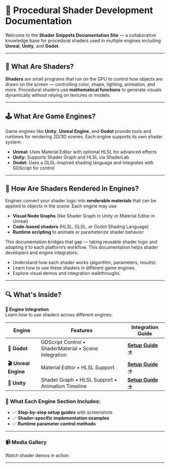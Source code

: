 # 🎨 Procedural Shader Development Documentation

Welcome to the **Shader Snippets Documentation Site** — a collaborative knowledge base for procedural shaders used in multiple engines including **Unreal**, **Unity**, and **Godot**.

---

## 🧠 What Are Shaders?

**Shaders** are small programs that run on the GPU to control how objects are drawn on the screen — controlling color, shape, lighting, animation, and more. Procedural shaders use **mathematical functions** to generate visuals dynamically without relying on textures or models.

---

## 🕹️ What Are Game Engines?

Game engines like **Unity**, **Unreal Engine**, and **Godot** provide tools and runtimes for rendering 2D/3D scenes. Each engine supports its own shader system:

- **Unreal:** Uses Material Editor with optional HLSL for advanced effects
- **Unity:** Supports Shader Graph and HLSL via ShaderLab
- **Godot:** Uses a GLSL-inspired shading language and integrates with GDScript for control

---

## 🔄 How Are Shaders Rendered in Engines?

Engines convert your shader logic into **renderable materials** that can be applied to objects in the scene. Each engine may use:
- **Visual Node Graphs** (like Shader Graph in Unity or Material Editor in Unreal)
- **Code-based shaders** (HLSL, GLSL, or Godot Shading Language)
- **Runtime scripting** to animate or parameterize shader behavior

This documentation bridges that gap — taking reusable shader logic and adapting it to each platform’s workflow. This documentation helps shader developers and engine integrators:

- Understand how each shader works (algorithm, parameters, results).
- Learn how to use these shaders in different game engines.
- Explore visual demos and integration walkthroughs.

---

## 🔍 What's Inside?

**🧩 Engine Integration**  
Learn how to use shaders across different engines:


| Engine             | Features             | Integration Guide                 |
|------             |--------               |-----------------                  | 
| **🚀 Godot** | GDScript Control • ShaderMaterial • Scene Integration | **[Setup Guide →](engines/godot.md#godot)** |        
| **🎬 Unreal Engine** | Material Editor • HLSL Support  | **[Setup Guide →](engines/unreal.md#unreal-engine)** |
| **🧩 Unity** | Shader Graph • HLSL Support • Animation Timeline | **[Setup Guide →](engines/unity.md#unity)** |




### 🔧 **What Each Engine Section Includes:**
- ✅ **Step-by-step setup guides** with screenshots
- ✅ **Shader-specific implementation examples**
- ✅ **Runtime parameter control methods**

<!-- <details>
<summary><strong>🎯 Quick Engine Comparison</strong></summary>

| Feature | Unreal | Unity | Godot |
|---------|:------:|:-----:|:-----:|
| **Visual Editor** | ✅ Material Editor | ✅ Shader Graph | ✅ Visual Script |
| **Code Support** | HLSL/MaterialExpressions | HLSL/ShaderLab | GLSL |
| **Real-time Preview** | ✅ | ✅ | ✅ |
| **Mobile Optimization** | ✅ | ✅ | ✅ |
| **VR Support** | ✅ | ✅ | ✅ |
| **Learning Curve** | Medium | Medium | Easy |

</details> -->

---

### 📹 Media Gallery
Watch shader demos in action:

---

<!--
## 🤝 How to Contribute
Want to add your own shader or document its usage in an engine?

👉 Check out the [Team Guide](team-guide.md)
-->


<!--
## 🚀 What's Next?
- Add new shaders weekly
- Improve engine integration with GIFs, performance tips
- Add interactivity (live demos, WebGL previews)
-->